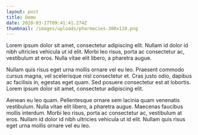 ```yaml
---
layout: post
title: Demo
date: 2020-03-27T09:41:41.274Z
thumbnail: /images/uploads/pharmacies-300x110.png
---
```

Lorem ipsum dolor sit amet, consectetur adipiscing elit. Nullam id dolor id nibh ultricies vehicula ut id elit. Morbi leo risus, porta ac consectetur ac, vestibulum at eros. Nulla vitae elit libero, a pharetra augue.

Nullam quis risus eget urna mollis ornare vel eu leo. Praesent commodo cursus magna, vel scelerisque nisl consectetur et. Cras justo odio, dapibus ac facilisis in, egestas eget quam. Sed posuere consectetur est at lobortis. Lorem ipsum dolor sit amet, consectetur adipiscing elit.

Aenean eu leo quam. Pellentesque ornare sem lacinia quam venenatis vestibulum. Nulla vitae elit libero, a pharetra augue. Maecenas faucibus mollis interdum. Morbi leo risus, porta ac consectetur ac, vestibulum at eros. Nullam id dolor id nibh ultricies vehicula ut id elit. Nullam quis risus eget urna mollis ornare vel eu leo.
